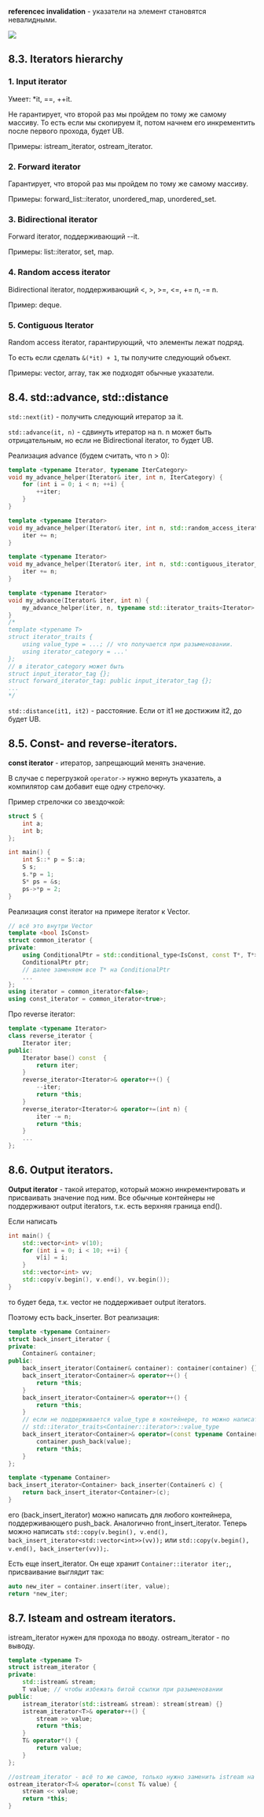**referenceс invalidation** - указатели на элемент становятся невалидными.

![](images/iterators_invalidation.png)

## 8.3. Iterators hierarchy
### 1. Input iterator

Умеет: *it, ==, ++it.

Не гарантирует, что второй раз мы пройдем по тому же самому массиву.
То есть если мы скопируем it, потом начнем его инкрементить после первого прохода, будет UB.

Примеры: istream_iterator, ostream_iterator.

### 2. Forward iterator

Гарантирует, что второй раз мы пройдем по тому же самому массиву.

Примеры: forward_list::iterator, unordered_map, unordered_set.

### 3. Bidirectional iterator

Forward iterator, поддерживающий --it.

Примеры: list::iterator, set, map.

### 4. Random access iterator

Bidirectional iterator, поддерживающий <, >, >=, <=, += n, -= n.

Пример: deque.

### 5. Contiguous Iterator

Random access iterator, гарантирующий, что элементы лежат подряд.

То есть если сделать `&(*it) + 1`, ты получите следующий объект.

Примеры: vector, array, так же подходят обычные указатели.

## 8.4. std::advance, std::distance
`std::next(it)` - получить следующий итератор за it.

`std::advance(it, n)` - сдвинуть итератор на n. n может быть отрицательным, но если не Bidirectional iterator, то будет UB.

Реализация advance (будем считать, что n > 0):

```cpp
template <typename Iterator, typename IterCategory>
void my_advance_helper(Iterator& iter, int n, IterCategory) {
    for (int i = 0; i < n; ++i) {
        ++iter;
    }
}

template <typename Iterator>
void my_advance_helper(Iterator& iter, int n, std::random_access_iterator_tag) {
    iter += n;
}

template <typename Iterator>
void my_advance_helper(Iterator& iter, int n, std::contiguous_iterator_tag) {
    iter += n;
}

template <typename Iterator>
void my_advance(Iterator& iter, int n) {
    my_advance_helper(iter, n, typename std::iterator_traits<Iterator>::iterator_category());
}
/*
template <typename T>
struct iterator_traits {
    using value_type = ...; // что получается при разыменовании.
    using iterator_category = ...'
};
// в iterator_category может быть
struct input_iterator_tag {};
struct forward_iterator_tag: public input_iterator_tag {};
...
*/
```

`std::distance(it1, it2)` - расстояние. Если от it1 не достижим it2, до будет UB.

## 8.5. Const- and reverse-iterators.
**const iterator** - итератор, запрещающий менять значение.

В случае с перегрузкой `operator->` нужно вернуть указатель, а компилятор сам добавит еще одну стрелочку.

Пример стрелочки со звездочкой:
```cpp
struct S {
    int a;
    int b;
};

int main() {
    int S::* p = S::a;
    S s;
    s.*p = 1;
    S* ps = &s;
    ps->*p = 2;
}
```

Реализация const iterator на примере iterator к Vector.
```cpp
// всё это внутри Vector
template <bool IsConst>
struct common_iterator {
private:
    using ConditionalPtr = std::conditional_type<IsConst, const T*, T*>;
    ConditionalPtr ptr;
    // далее заменяем все T* на ConditionalPtr
    ...
};
using iterator = common_iterator<false>;
using const_iterator = common_iterator<true>;
```

Про reverse iterator:
```cpp
template <typename Iterator>
class reverse_iterator {
    Iterator iter;
public:
    Iterator base() const  {
        return iter;
    }
    reverse_iterator<Iterator>& operator++() {
        --iter;
        return *this;
    }
    reverse_iterator<Iterator>& operator+=(int n) {
        iter -= n;
        return *this;
    }
    ...
};
```

## 8.6. Output iterators.
**Output iterator** - такой итератор, который можно инкрементировать и присваивать значение под ним. 
Все обычные контейнеры не поддерживают output iterators, т.к. есть верхняя граница end().

Если написать 
```cpp
int main() {
    std::vector<int> v(10);
    for (int i = 0; i < 10; ++i) {
        v[i] = i;
    }
    std::vector<int> vv;
    std::copy(v.begin(), v.end(), vv.begin());
}
```
то будет беда, т.к. vector не поддерживает output iterators.

Поэтому есть back_inserter. Вот реализация:

```cpp
template <typename Container>
struct back_insert_iterator {
private:
    Container& container;
public:
    back_insert_iterator(Container& container): container(container) {}
    back_insert_iterator<Container>& operator++() {
        return *this;
    }
    back_insert_iterator<Container>& operator++() {
        return *this;
    }
    // если не поддерживается value_type в контейнере, то можно написать
    // std::iterator_traits<Container::iterator>::value_type
    back_insert_iterator<Container>& operator=(const typename Container::value_type& value) {
        container.push_back(value);
        return *this;
    }
};

template <typename Container>
back_insert_iterator<Container> back_inserter(Container& c) {
    return back_insert_iterator<Container>(c);
}
```
его (back_insert_iterator) можно написать для любого контейнера, поддерживающего push_back. Аналогично front_insert_iterator.
Теперь можно написать `std::copy(v.begin(), v.end(), back_insert_iterator<std::vector<int>>(vv));` или `std::copy(v.begin(), v.end(), back_inserter(vv));`.

Есть еще insert_iterator. Он еще хранит `Container::iterator iter;`, присваивание выглядит так: 

```cpp
auto new_iter = container.insert(iter, value);
return *new_iter;
```

## 8.7. Isteam and ostream iterators.
istream_iterator нужен для прохода по вводу. ostream_iterator - по выводу.
```cpp
template <typename T>
struct istream_iterator {
private:
    std::istream& stream;
    T value; // чтобы избежать битой ссылки при разыменовании
public:
    istream_iterator(std::istream& stream): stream(stream) {}
    istream_iterator<T>& operator++() {
        stream >> value;
        return *this;
    }
    T& operator*() {
        return value;
    }
};
```

```cpp
//ostream_iterator - всё то же самое, только нужно заменить istream на ostream и добавить
ostream_iterator<T>& operator=(const T& value) {
    stream << value;
    return *this;
}
```